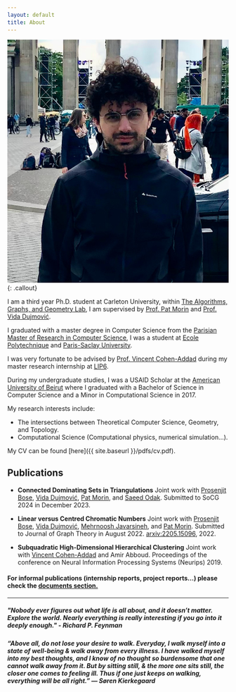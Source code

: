 ```yaml
---
layout: default
title: About
---
```


![Alt text](/images/me.jpg){: .callout}

I am a third year Ph.D. student at Carleton University, within [The Algorithms, Graphs, and Geometry Lab](https://cglab.ca/), I am supervised by [Prof. Pat Morin](https://cglab.ca/~morin/) and [Prof. Vida Dujmović](https://cglab.ca/~vida/).

I graduated with a master degree in Computer Science from the [Parisian Master of Research in Computer Science](https://wikimpri.dptinfo.ens-cachan.fr/doku.php), I was a student at [Ecole Polytechnique](https://www.polytechnique.edu/) and [Paris-Saclay University](https://www.universite-paris-saclay.fr/).

 I was very fortunate to be advised by [Prof. Vincent Cohen-Addad](https://www.di.ens.fr/~vcohen/) during  my master research internship at [LIP6](https://www.lip6.fr/recherche/team.php?acronyme=RO).

During my undergraduate studies, I was a USAID Scholar at the [American University of Beirut](http://www.aub.edu.lb/) where I graduated with a Bachelor of Science in Computer Science and a Minor in Computational Science in 2017.

My research interests include:
* The intersections between Theoretical Computer Science, Geometry, and Topology.  
* Computational Science (Computational physics, numerical simulation...).

My CV can be found [here]({{ site.baseurl }}/pdfs/cv.pdf).

## Publications

  * **Connected Dominating Sets in Triangulations**
  Joint work with [Prosenjit Bose](http://jitbose.ca/), [Vida Dujmović](https://cglab.ca/~vida/), [Pat Morin](https://cglab.ca/~morin/), and [Saeed Odak](https://www.linkedin.com/in/saeedodak).
  Submitted to SoCG 2024 in December 2023.

  * **Linear versus Centred Chromatic Numbers**
  Joint work with [Prosenjit Bose](http://jitbose.ca/), [Vida Dujmović](https://cglab.ca/~vida/), [Mehrnoosh Javarsineh](https://ir.linkedin.com/in/mehrnoosh-javarsineh-0677596a), and [Pat Morin](https://cglab.ca/~morin/).
  Submitted to Journal of Graph Theory in August 2022.
  [arxiv:2205.15096](https://arxiv.org/abs/2205.15096), 2022.

  * **Subquadratic High-Dimensional Hierarchical Clustering**
  Joint work with [Vincent Cohen-Addad](https://www.di.ens.fr/~vcohen/) and Amir Abboud.
Proceedings of the conference on Neural Information Processing Systems (Neurips) 2019.

#### For informal publications (internship reports, project reports...) please check the [documents section.](https://choudrouge4.github.io/documents/)

___

##### *"Nobody ever figures out what life is all about, and it doesn’t matter. Explore the world. Nearly everything is really interesting if you go into it deeply enough." - Richard P. Feynman*

##### *“Above all, do not lose your desire to walk. Everyday, I walk myself into a state of well-being & walk away from every illness. I have walked myself into my best thoughts, and I know of no thought so burdensome that one cannot walk away from it. But by sitting still, & the more one sits still, the closer one comes to feeling ill. Thus if one just keeps on walking, everything will be all right.” ― Søren Kierkegaard*
